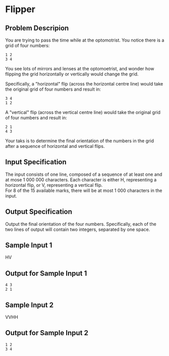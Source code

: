 # Flipper

## Problem Descripion
You are trying to pass the time while at the optomotrist. You notice there is a grid of four numbers:

```
1 2
3 4
```

You see lots of mirrors and lenses at the optomoetrist, and wonder how flipping the grid horizontally or vertically would change the grid.

Specifically, a "horizontal" flip (across the horizontal centre line) would take the original grid of four numbers and result in:

```
3 4
1 2
```

A "vertical" flip (across the vertical centre line) would take the original grid of four numbers and result in:

```
2 1
4 3
```

Your taks is to determine the final orientation of the numbers in the grid after a sequence of horizontal and vertical flips.

## Input Specification
The input consists of one line, composed of a sequence of at least one and at mose 1 000 000 characters. Each character is either H, 
representing a horizontal flip, or V, representing a vertical flip.\
For 8 of the 15 available marks, there will be at most 1 000 characters in the input.

## Output Specification
Output the final orientation of the four numbers. Specifically, each of the two lines of output will contain two integers, separated by one space.

## Sample Input 1
HV

## Output for Sample Input 1
```
4 3
2 1
```

## Sample Input 2
VVHH

## Output for Sample Input 2
```
1 2
3 4
```
